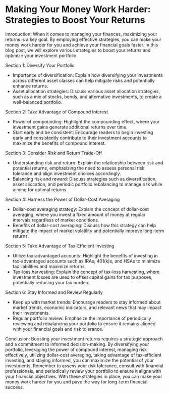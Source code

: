 # Making Your Money Work Harder: Strategies to Boost Your Returns

Introduction:
When it comes to managing your finances, maximizing your returns is a key goal. By employing effective strategies, you can make your money work harder for you and achieve your financial goals faster. In this blog post, we will explore various strategies to boost your returns and optimize your investment portfolio.

Section 1: Diversify Your Portfolio

- Importance of diversification: Explain how diversifying your investments across different asset classes can help mitigate risks and potentially enhance returns.
- Asset allocation strategies: Discuss various asset allocation strategies, such as a mix of stocks, bonds, and alternative investments, to create a well-balanced portfolio.

Section 2: Take Advantage of Compound Interest

- Power of compounding: Highlight the compounding effect, where your investment gains generate additional returns over time.
- Start early and be consistent: Encourage readers to begin investing early and consistently contribute to their investment accounts to maximize the benefits of compound interest.

Section 3: Consider Risk and Return Trade-Off

- Understanding risk and return: Explain the relationship between risk and potential returns, emphasizing the need to assess personal risk tolerance and align investment choices accordingly.
- Balancing risk and reward: Discuss strategies such as diversification, asset allocation, and periodic portfolio rebalancing to manage risk while aiming for optimal returns.

Section 4: Harness the Power of Dollar-Cost Averaging

- Dollar-cost averaging strategy: Explain the concept of dollar-cost averaging, where you invest a fixed amount of money at regular intervals regardless of market conditions.
- Benefits of dollar-cost averaging: Discuss how this strategy can help mitigate the impact of market volatility and potentially improve long-term returns.

Section 5: Take Advantage of Tax-Efficient Investing

- Utilize tax-advantaged accounts: Highlight the benefits of investing in tax-advantaged accounts such as IRAs, 401(k)s, and HSAs to minimize tax liabilities and maximize returns.
- Tax-loss harvesting: Explain the concept of tax-loss harvesting, where investment losses are used to offset capital gains for tax purposes, potentially reducing your tax burden.

Section 6: Stay Informed and Review Regularly

- Keep up with market trends: Encourage readers to stay informed about market trends, economic indicators, and relevant news that may impact their investments.
- Regular portfolio review: Emphasize the importance of periodically reviewing and rebalancing your portfolio to ensure it remains aligned with your financial goals and risk tolerance.

Conclusion:
Boosting your investment returns requires a strategic approach and a commitment to informed decision-making. By diversifying your portfolio, leveraging the power of compound interest, managing risk effectively, utilizing dollar-cost averaging, taking advantage of tax-efficient investing, and staying informed, you can maximize the potential of your investments. Remember to assess your risk tolerance, consult with financial professionals, and periodically review your portfolio to ensure it aligns with your financial objectives. With these strategies in place, you can make your money work harder for you and pave the way for long-term financial success.